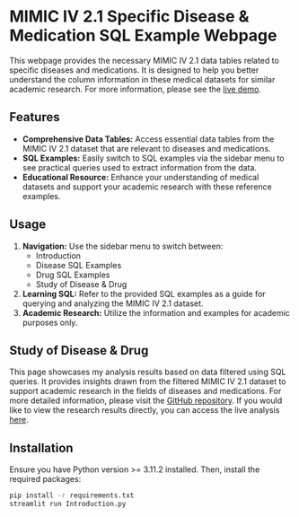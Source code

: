 # MIMIC IV 2.1 Specific Disease & Medication SQL Example Webpage

This webpage provides the necessary MIMIC IV 2.1 data tables related to specific diseases and medications. It is designed to help you better understand the column information in these medical datasets for similar academic research. For more information, please see the [live demo](https://mimic-iv-disease-medication-sql-ting-uwu.streamlitapp.com/).

## Features

- **Comprehensive Data Tables:** Access essential data tables from the MIMIC IV 2.1 dataset that are relevant to diseases and medications.
- **SQL Examples:** Easily switch to SQL examples via the sidebar menu to see practical queries used to extract information from the data.
- **Educational Resource:** Enhance your understanding of medical datasets and support your academic research with these reference examples.

## Usage

1. **Navigation:** Use the sidebar menu to switch between:
   - Introduction
   - Disease SQL Examples
   - Drug SQL Examples
   - Study of Disease & Drug
2. **Learning SQL:** Refer to the provided SQL examples as a guide for querying and analyzing the MIMIC IV 2.1 dataset.
3. **Academic Research:** Utilize the information and examples for academic purposes only.

## Study of Disease & Drug

This page showcases my analysis results based on data filtered using SQL queries. It provides insights drawn from the filtered MIMIC IV 2.1 dataset to support academic research in the fields of diseases and medications. For more detailed information, please visit the [GitHub repository](https://github.com/yaoting0116/mimic-iv-drug-data-analysis/tree/main). If you would like to view the research results directly, you can access the live analysis [here](https://mimic-iv-drug-data-analysis-0--introduction-uwu-ting.streamlit.app/).

## Installation

Ensure you have Python version >= 3.11.2 installed. Then, install the required packages:

```bash
pip install -r requirements.txt
streamlit run Introduction.py
```
